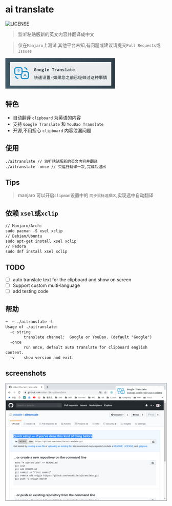 # ai  translate

[![LICENSE](https://img.shields.io/badge/license-Anti%20996-blue.svg?style=flat-square)](https://github.com/996icu/996.ICU/blob/master/LICENSE)

> 监听粘贴版新的英文内容并翻译成中文

> 仅在`Manjaro`上测试,其他平台未知,有问题或建议请提交`Pull Requests`或`Issues`

![](screenshots/1.png)

## 特色
 - 自动翻译 `clipboard` 为英语的内容
 - 支持 `Google Translate` 和 `YouDao Translate`
 - 开源,不用担心 `clipboard` 内容泄漏问题

## 使用

```
./aitranslate // 监听粘贴版新的英文内容并翻译
./aitranslate -once // 只运行翻译一次,完成后退出
```

## Tips
> manjaro 可以开启`clipman`设置中的 `同步鼠标选择区`,实现选中自动翻译

## 依赖 `xsel`或`xclip`

```
// Manjaro/Arch:
sudo pacman -S xsel xclip
// Debian/Ubuntu
sudo apt-get install xsel xclip
// Fedora
sudo dnf install xsel xclip
```

## TODO
 - [ ] auto translate text for the clipboard and show on screen 
 - [ ] Support custom multi-language
 - [ ] add testing code

## 帮助
```
➜  ~ ./aitranslate -h
Usage of ./aitranslate:
  -c string
        translate channel:  Google or YouDao. (default "Google")
  -once
        run once, default auto translate for clipboard english content.
  -v    show version and exit.
```

## screenshots
![](screenshots/2.png)